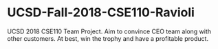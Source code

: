 # UCSD-Fall-2018-CSE110-Ravioli
UCSD 2018 CSE110 Team Project. Aim to convince CEO team along with other customers. At best, win the trophy and have a profitable product.
